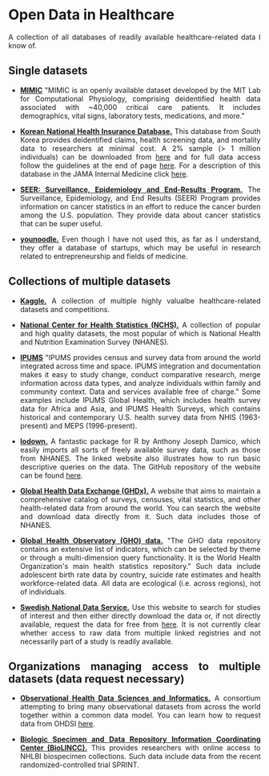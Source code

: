 # Open Data in Healthcare

<div align="justify">
  
A collection of all databases of readily available healthcare-related data I know of.



## Single datasets

* **[MIMIC](https://mimic.physionet.org/)** "MIMIC is an openly available dataset developed by the MIT Lab for Computational Physiology, comprising deidentified health data associated with ~40,000 critical care patients. It includes demographics, vital signs, laboratory tests, medications, and more."

* **[Korean National Health Insurance Database.](https://nhiss.nhis.or.kr/bd/ab/bdaba000eng.do)** This database from South Korea provides deidentified claims, health screening data, and mortality data to researchers at minimal cost. A 2% sample (> 1 million individuals) can be downloaded from [here](https://nhiss.nhis.or.kr/bd/ab/bdaba022eng.do) and for full data access follow the guidelines at the end of page [here](https://nhiss.nhis.or.kr/bd/ab/bdaba032eng.do#). For a description of this database in the JAMA Internal Medicine click [here](https://jamanetwork.com/journals/jamainternalmedicine/fullarticle/2479075).

* **[SEER: Surveillance, Epidemiology and End-Results Program.](https://seer.cancer.gov/)** The Surveillance, Epidemiology, and End Results (SEER) Program provides information on cancer statistics in an effort to reduce the cancer burden among the U.S. population. They provide data about cancer statistics that can be super useful.

* **[younoodle.](https://younoodle.com/)** Even though  I have not used this, as far as I understand, they  offer a database of startups, which may be useful in research related to entrepreneurship and fields of medicine.



## Collections of multiple datasets

* **[Kaggle.](https://www.kaggle.com/datasets)** A collection of multiple highly valualbe healthcare-related datasets and competitions.

* **[National Center for Health Statistics (NCHS).](https://www.cdc.gov/nchs/data_access/ftp_data.htm)** A collection of popular and high quality datasets, the most popular of which is National Health and Nutrition Examination Survey (NHANES).

* **[IPUMS](https://www.ipums.org/)** "IPUMS provides census and survey data from around the world integrated across time and space. IPUMS integration and documentation makes it easy to study change, conduct comparative research, merge information across data types, and analyze individuals within family and community context. Data and services available free of charge." Some examples include IPUMS Global Health, which includes health survey data for Africa and Asia, and IPUMS Health Surveys, which contains historical and contemporary U.S. health survey data from NHIS (1963-present) and MEPS (1996-present).

* **[lodown.](http://asdfree.com/)** A fantastic package for R by Anthony Joseph Damico, which easily imports all sorts of freely available survey data, such as those from NHANES. The linked website also illustrates how to run basic descriptive queries on the data. The GitHub repository of the website can be found [here](https://github.com/ajdamico/asdfree).

* **[Global Health Data Exchange (GHDx).](http://ghdx.healthdata.org/)** A website that aims to maintain a comprehensive catalog of surveys, censuses, vital statistics, and other health-related data from around the world. You can search the website and download data directly from it. Such data includes those of NHANES.

* **[Global Health Observatory (GHO) data.](http://www.who.int/gho/database/en/)** "The GHO data repository contains an extensive list of indicators, which can be selected by theme or through a multi-dimension query functionality. It is the World Health Organization's main health statistics repository." Such data include adolescent birth rate data by country, suicide rate estimates and health workforce-related data. All data are ecological (i.e. across regions), not of individuals.

* **[Swedish National Data Service.](https://snd.gu.se/en/catalogue/search)** Use this website to search for studies of interest and then either directly download the data or, if not directly available, request the data for free from [here](https://snd.gu.se/en/catalogue/order-data). It is not currently clear whether access to raw data from multiple linked registries and not necessarily part of a study is readily available.



## Organizations managing access to multiple datasets (data request necessary)

* **[Observational Health Data Sciences and Informatics.](https://www.ohdsi.org/)** A consortium attempting to bring many observational datasets from across the world together within a common data model. You can learn how to request data from OHDSI [here](https://www.ohdsi.org/wp-content/uploads/2016/10/NCI-OHDSI-instruction-manual2.pdf).

* **[Biologic Specimen and Data Repository Information Coordinating Center (BioLINCC).](https://biolincc.nhlbi.nih.gov/home/)** This provides researchers with online access to NHLBI biospecimen collections. Such data include data from the recent randomized-controlled trial SPRINT.

</div>
